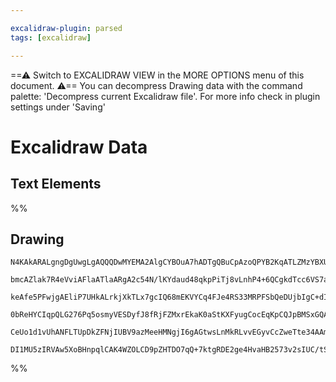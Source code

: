 ```yaml
---

excalidraw-plugin: parsed
tags: [excalidraw]

---
```

==⚠  Switch to EXCALIDRAW VIEW in the MORE OPTIONS menu of this document. ⚠== You can decompress Drawing data with the command palette: 'Decompress current Excalidraw file'. For more info check in plugin settings under 'Saving'


# Excalidraw Data
## Text Elements
%%
## Drawing
```compressed-json
N4KAkARALgngDgUwgLgAQQQDwMYEMA2AlgCYBOuA7hADTgQBuCpAzoQPYB2KqATLZMzYBXUtiRoIACyhQ4zZAHoFAc0JRJQgEYA6bGwC2CgF7N6hbEcK4OCtptbErHALRY8RMpWdx8Q1TdIEfARcZgRmBShcZQUebQBWbQAGGjoghH0EDihmbgBtcDBQMBKIEm4IAHYAa0qAOWwAKUlMAA5GmABFbGY6mAAZQiEABQBhVJLIWEQKwOwojmVgidLM

bmcAZlak7R4eVviAFlaATlaARgA2c54N/lKYdaud48qkpPiTj8vLnhP4+6QCgkdTcc6VS7aE7neJJDZfX4AwqQSQIQjKaRgn67DZXeKnDbxI6XVqtQEQaxLcSoJLk5hQUhsaoIUZsfBsUgVADE5wQvN5K0gmlw2GqykZQg4xFZ7M5EgZ1mYcFwgWygogADNCPh8ABlWDLCSCDzq+mM5kAdRBkm4fGREDNTIQ+pghvQxvK5IlGI44VyaHO5LYyuwa

keAfe5PFwjgAEliP7UHkALrkjXkTLx7gcIQ68mEKVYCq4FJe4RS33MRPFSbQeDUjbIgC+dIQCGIWMqGySMMuX3JjBY7C4aFahwHTFYnDqnDEYLHl3eB1al3zzAAIukoO3uAyhAhyZpy8QAKLBTLZRM5vP2oRwYi4bcdgOVfHxN5E06w8lEDjVbO5vgP5sKKO5oBqBBhIUTbgKmdC4HAcD6o+1I1tAqKZBURAYlAKwMIQCAUAAQiKYoSlKMoctyGo

0bReHYCIqpQLG276Pq5osmyVESDyfJ8fRjFZMxrEkaK0aStKXFyugCocEqKpCQJpBMSxGQAGLanqBrUg6bKeoUEAMcpQmqWxDJOlaxCgmgdqlEZKmsexToum6ukmvchmCdkpkAErCD6fpgh59kmaxADyIZhmCkYGSF3msWpnBQGpuD6Nq4aoEidlecJ6lJbqhBGNSPC0rFOWmQAKlgUAAILYSO6DBBquHBeVjlRKQtXKWwFCorgz6oNeQFlcZ8UZ

CeUo1d1vUhANFLTUpDkZFNjIUBV9azMeeHMNgjI6gAGtwsLnMkRLvvEGyvCcZweTte34AAmtwGzdtovwbH8lSHEk/x9rZkBGGwBjcDWkD0AQ+5gtBrWjbl+h+RJlaJhA5Edh54okAVRW2qVpQY8Q+oIHAR3o6QJAALJsMQCATbgmjBANEH4GEpMkJR0mgxARFsnNpDKMKAAUPDgtQvAi2LlSizs8QAJTqj5CDKLmKqzPzuBC92ou3LSvCazSCRy9

DI1MU5zIRVAw5XoBHnpqlCAK4WZOLCD9pZHTDO7qQ+7ktgRDE2ge4HvaHB2573v2sIUC/tSgdG6UdgAFYIPMzC6iHcCU9TtP02BqBMyzBkihbjAVUD+Au7W0w6WEwTzMO6oMfSBjrTMaBDcBoGM5BQe1vgoS1XXJdlwBOrQeALZ0FqwTVjBTZAA=
```
%%